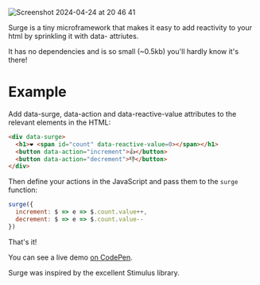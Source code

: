 ![Screenshot 2024-04-24 at 20 46 41](https://github.com/daz4126/surge/assets/16646/125e908c-5bcc-4819-ac27-17cff98770ba)

Surge is a tiny microframework that makes it easy to add reactivity to your html by sprinkling it with data- attriutes.

It has no dependencies and is so small (~0.5kb) you'll hardly know it's there!

# Example

Add data-surge, data-action and data-reactive-value attributes to the relevant elements in the HTML:

```html
<div data-surge>
  <h1>❤️ <span id="count" data-reactive-value=0></span></h1>
  <button data-action="increment">👍</button>
  <button data-action="decrement">👎</button>
</div>
```

Then define your actions in the JavaScript and pass them to the `surge` function:

```javascript
surge({
  increment: $ => e => $.count.value++,
  decrement: $ => e => $.count.value--
})
```
That's it!

You can see a live demo [on CodePen](https://codepen.io/daz4126/pen/YzMdbra).

Surge was inspired by the excellent Stimulus library.

